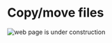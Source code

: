 # Copy/move files

![web page is under construction](https://docimages.blob.core.chinacloudapi.cn/images/commingsoon20210514.jpg)
